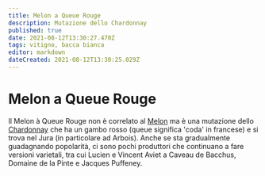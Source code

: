 ```yaml
---
title: Melon a Queue Rouge
description: Mutazione dello Chardonnay 
published: true
date: 2021-08-12T13:30:27.470Z
tags: vitigno, bacca bianca
editor: markdown
dateCreated: 2021-08-12T13:30:25.029Z
---
```


# Melon a Queue Rouge

Il Melon à Queue Rouge non è correlato al [Melon](/vitigni/bacca-bianca/melon) ma è una mutazione dello [Chardonnay](/vitigni/Francia/bacca-bianca/chardonnay) che ha un gambo rosso (queue significa 'coda' in francese) e si trova nel Jura (in particolare ad Arbois). Anche se sta gradualmente guadagnando popolarità, ci sono pochi produttori che continuano a fare versioni varietali, tra cui Lucien e Vincent Aviet a Caveau de Bacchus, Domaine de la Pinte e Jacques Puffeney.
